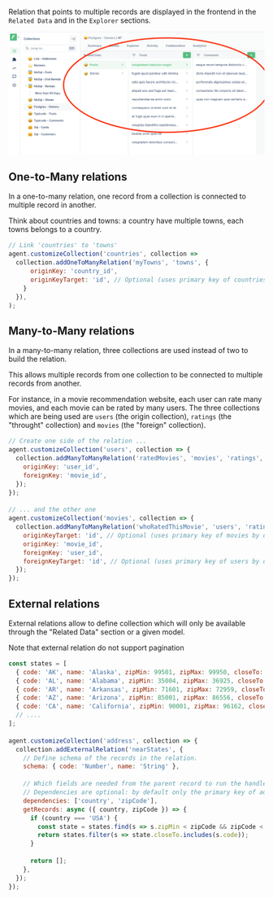 Relation that points to multiple records are displayed in the frontend in the `Related Data` and in the `Explorer` sections.

![Explorer section](../../assets/relationships-multiple-explorer.png)

## One-to-Many relations

In a one-to-many relation, one record from a collection is connected to multiple record in another.

Think about countries and towns: a country have multiple towns, each towns belongs to a country.

```javascript
// Link 'countries' to 'towns'
agent.customizeCollection('countries', collection =>
  collection.addOneToManyRelation('myTowns', 'towns', {
      originKey: 'country_id',
      originKeyTarget: 'id', // Optional (uses primary key of countries by default)
    }
  }),
);
```

## Many-to-Many relations

In a many-to-many relation, three collections are used instead of two to build the relation.

This allows multiple records from one collection to be connected to multiple records from another.

For instance, in a movie recommendation website, each user can rate many movies, and each movie can be rated by many users.
The three collections which are being used are `users` (the origin collection), `ratings` (the "throught" collection) and `movies` (the "foreign" collection).

```javascript
// Create one side of the relation ...
agent.customizeCollection('users', collection => {
  collection.addManyToManyRelation('ratedMovies', 'movies', 'ratings', {
    originKey: 'user_id',
    foreignKey: 'movie_id',
  });
});

// ... and the other one
agent.customizeCollection('movies', collection => {
  collection.addManyToManyRelation('whoRatedThisMovie', 'users', 'ratings', {
    originKeyTarget: 'id', // Optional (uses primary key of movies by default)
    originKey: 'movie_id',
    foreignKey: 'user_id',
    foreignKeyTarget: 'id', // Optional (uses primary key of users by default)
  });
});
```

## External relations

External relations allow to define collection which will only be available through the "Related Data" section or a given model.

Note that external relation do not support pagination

```javascript
const states = [
  { code: 'AK', name: 'Alaska', zipMin: 99501, zipMax: 99950, closeTo: [] },
  { code: 'AL', name: 'Alabama', zipMin: 35004, zipMax: 36925, closeTo: ['TE', 'MI', 'GE', 'FL'] },
  { code: 'AR', name: 'Arkansas', zipMin: 71601, zipMax: 72959, closeTo: ['OK', 'TX', 'LO', 'MI'] },
  { code: 'AZ', name: 'Arizona', zipMin: 85001, zipMax: 86556, closeTo: ['NM', 'CO', 'UT', 'NE'] },
  { code: 'CA', name: 'California', zipMin: 90001, zipMax: 96162, closeTo: ['OR', 'NE', 'AZ'] },
  // ....
];

agent.customizeCollection('address', collection => {
  collection.addExternalRelation('nearStates', {
    // Define schema of the records in the relation.
    schema: { code: 'Number', name: 'String' },

    // Which fields are needed from the parent record to run the handler?
    // Dependencies are optional: by default only the primary key of address would be provided
    dependencies: ['country', 'zipCode'],
    getRecords: async ({ country, zipCode }) => {
      if (country === 'USA') {
        const state = states.find(s => s.zipMin < zipCode && zipCode < s.zipMax);
        return states.filter(s => state.closeTo.includes(s.code));
      }

      return [];
    },
  });
});
```
